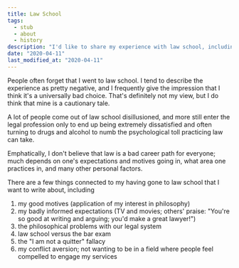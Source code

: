 ```yaml
---
title: Law School
tags:
  - stub
  - about
  - history
description: "I'd like to share my experience with law school, including my motives, why I didn't quit, and why I'm not practicing law."
date: "2020-04-11"
last_modified_at: "2020-04-11"
---
```


People often forget that I went to law school. I tend to describe the experience as pretty negative, and I frequently give the impression that I think it's a universally bad choice. That's definitely not my view, but I do think that mine is a cautionary tale.

A lot of people come out of law school disillusioned, and more still enter the legal profession only to end up being extremely dissatisfied and often turning to drugs and alcohol to numb the psychological toll practicing law can take.

Emphatically, I don't believe that law is a bad career path for everyone; much depends on one's expectations and motives going in, what area one practices in, and many other personal factors.

There are a few things connected to my having gone to law school that I want to write about, including

1. my good motives (application of my interest in philosophy)
2. my badly informed expectations (TV and movies; others' praise: "You're so good at writing and arguing; you'd make a great lawyer!")
3. the philosophical problems with our legal system
4. law school versus the bar exam
5. the "I am not a quitter" fallacy
6. my conflict aversion; not wanting to be in a field where people feel compelled to engage my services
